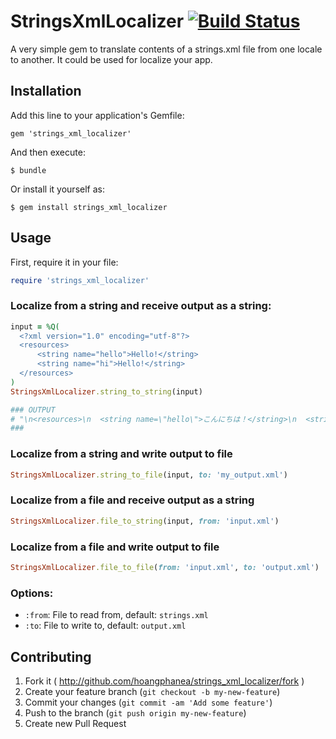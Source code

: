 # StringsXmlLocalizer [<img src="https://travis-ci.org/hoangphanea/strings_xml_localizer.svg" alt="Build Status" />](https://travis-ci.org/hoangphanea/strings_xml_localizer)

A very simple gem to translate contents of a strings.xml file from one locale to another. It could be used for localize your app.

## Installation

Add this line to your application's Gemfile:

    gem 'strings_xml_localizer'

And then execute:

    $ bundle

Or install it yourself as:

    $ gem install strings_xml_localizer

## Usage

First, require it in your file:

```ruby
require 'strings_xml_localizer'
```

### Localize from a string and receive output as a string:

```ruby
input = %Q(
  <?xml version="1.0" encoding="utf-8"?>
  <resources>
      <string name="hello">Hello!</string>
      <string name="hi">Hello!</string>
  </resources>
)
StringsXmlLocalizer.string_to_string(input)

### OUTPUT
# "\n<resources>\n  <string name=\"hello\">こんにちは！</string>\n  <string name=\"hi\">こんにちは！</string>\n</resources>\n"
###
```

### Localize from a string and write output to file

```ruby
StringsXmlLocalizer.string_to_file(input, to: 'my_output.xml')
```

### Localize from a file and receive output as a string

```ruby
StringsXmlLocalizer.file_to_string(input, from: 'input.xml')
```

### Localize from a file and write output to file

```ruby
StringsXmlLocalizer.file_to_file(from: 'input.xml', to: 'output.xml')
```

### Options:
- `:from`: File to read from, default: `strings.xml`
- `:to`: File to write to, default: `output.xml`

## Contributing

1. Fork it ( http://github.com/hoangphanea/strings_xml_localizer/fork )
2. Create your feature branch (`git checkout -b my-new-feature`)
3. Commit your changes (`git commit -am 'Add some feature'`)
4. Push to the branch (`git push origin my-new-feature`)
5. Create new Pull Request
